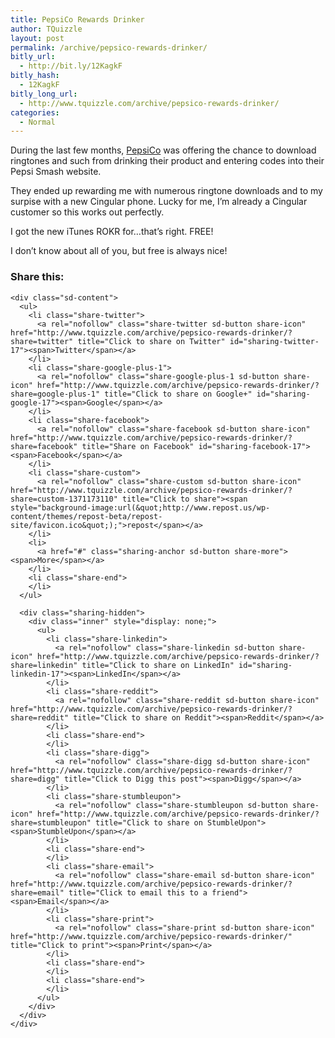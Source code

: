 ```yaml
---
title: PepsiCo Rewards Drinker
author: TQuizzle
layout: post
permalink: /archive/pepsico-rewards-drinker/
bitly_url:
  - http://bit.ly/12KagkF
bitly_hash:
  - 12KagkF
bitly_long_url:
  - http://www.tquizzle.com/archive/pepsico-rewards-drinker/
categories:
  - Normal
---
```

During the last few months, <a rel="nofollow" target="_blank" href="http://pepsico.com/">PepsiCo</a> was offering the chance to download ringtones and such from drinking their product and entering codes into their Pepsi Smash website.

They ended up rewarding me with numerous ringtone downloads and to my surpise with a new Cingular phone. Lucky for me, I&#8217;m already a Cingular customer so this works out perfectly.

I got the new iTunes ROKR for&#8230;that&#8217;s right. FREE!

I don&#8217;t know about all of you, but free is always nice!

<div class="sharedaddy sd-sharing-enabled">
  <div class="robots-nocontent sd-block sd-social sd-social-icon-text sd-sharing">
    <h3 class="sd-title">
      Share this:
    </h3>
    
    <div class="sd-content">
      <ul>
        <li class="share-twitter">
          <a rel="nofollow" class="share-twitter sd-button share-icon" href="http://www.tquizzle.com/archive/pepsico-rewards-drinker/?share=twitter" title="Click to share on Twitter" id="sharing-twitter-17"><span>Twitter</span></a>
        </li>
        <li class="share-google-plus-1">
          <a rel="nofollow" class="share-google-plus-1 sd-button share-icon" href="http://www.tquizzle.com/archive/pepsico-rewards-drinker/?share=google-plus-1" title="Click to share on Google+" id="sharing-google-17"><span>Google</span></a>
        </li>
        <li class="share-facebook">
          <a rel="nofollow" class="share-facebook sd-button share-icon" href="http://www.tquizzle.com/archive/pepsico-rewards-drinker/?share=facebook" title="Share on Facebook" id="sharing-facebook-17"><span>Facebook</span></a>
        </li>
        <li class="share-custom">
          <a rel="nofollow" class="share-custom sd-button share-icon" href="http://www.tquizzle.com/archive/pepsico-rewards-drinker/?share=custom-1371173110" title="Click to share"><span style="background-image:url(&quot;http://www.repost.us/wp-content/themes/repost-beta/repost-site/favicon.ico&quot;);">repost</span></a>
        </li>
        <li>
          <a href="#" class="sharing-anchor sd-button share-more"><span>More</span></a>
        </li>
        <li class="share-end">
        </li>
      </ul>
      
      <div class="sharing-hidden">
        <div class="inner" style="display: none;">
          <ul>
            <li class="share-linkedin">
              <a rel="nofollow" class="share-linkedin sd-button share-icon" href="http://www.tquizzle.com/archive/pepsico-rewards-drinker/?share=linkedin" title="Click to share on LinkedIn" id="sharing-linkedin-17"><span>LinkedIn</span></a>
            </li>
            <li class="share-reddit">
              <a rel="nofollow" class="share-reddit sd-button share-icon" href="http://www.tquizzle.com/archive/pepsico-rewards-drinker/?share=reddit" title="Click to share on Reddit"><span>Reddit</span></a>
            </li>
            <li class="share-end">
            </li>
            <li class="share-digg">
              <a rel="nofollow" class="share-digg sd-button share-icon" href="http://www.tquizzle.com/archive/pepsico-rewards-drinker/?share=digg" title="Click to Digg this post"><span>Digg</span></a>
            </li>
            <li class="share-stumbleupon">
              <a rel="nofollow" class="share-stumbleupon sd-button share-icon" href="http://www.tquizzle.com/archive/pepsico-rewards-drinker/?share=stumbleupon" title="Click to share on StumbleUpon"><span>StumbleUpon</span></a>
            </li>
            <li class="share-end">
            </li>
            <li class="share-email">
              <a rel="nofollow" class="share-email sd-button share-icon" href="http://www.tquizzle.com/archive/pepsico-rewards-drinker/?share=email" title="Click to email this to a friend"><span>Email</span></a>
            </li>
            <li class="share-print">
              <a rel="nofollow" class="share-print sd-button share-icon" href="http://www.tquizzle.com/archive/pepsico-rewards-drinker/" title="Click to print"><span>Print</span></a>
            </li>
            <li class="share-end">
            </li>
            <li class="share-end">
            </li>
          </ul>
        </div>
      </div>
    </div>
  </div>
</div>